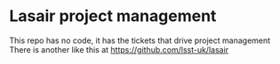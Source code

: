# Lasair project management
This repo has no code, it has the tickets that drive project management
There is another like this at https://github.com/lsst-uk/lasair
